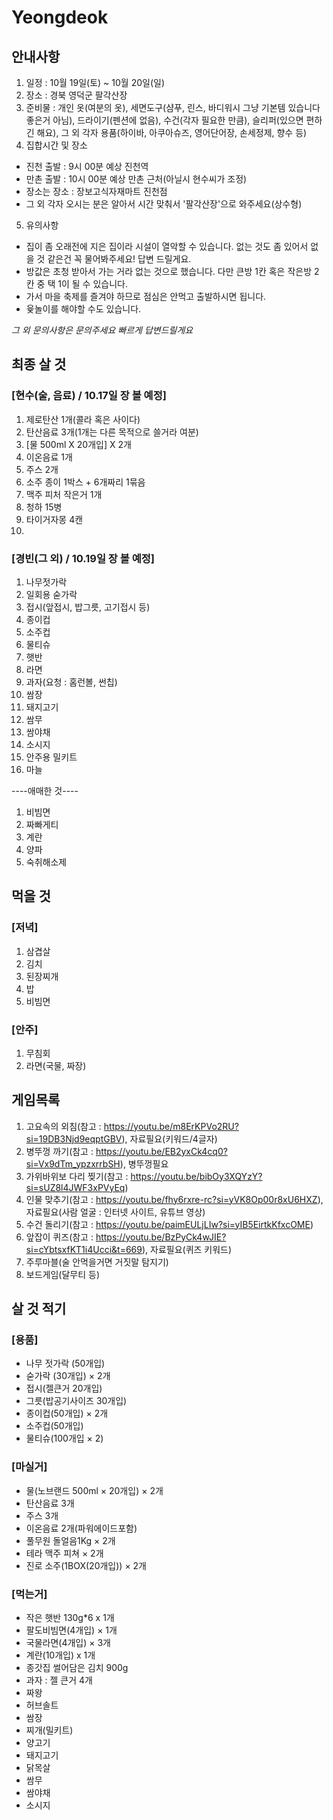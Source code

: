 # Yeongdeok

## 안내사항
1. 일정 : 10월 19일(토) ~ 10월 20일(일)
2. 장소 : 경북 영덕군 팔각산장
3. 준비물 : 개인 옷(여분의 옷), 세면도구(샴푸, 린스, 바디워시 그냥 기본템 있습니다 좋은거 아님), 드라이기(펜션에 없음), 수건(각자 필요한 만큼), 슬리퍼(있으면 편하긴 해요), 그 외 각자 용품(하이바, 아쿠아슈즈, 영어단어장, 손세정제, 향수 등)
4. 집합시간 및 장소
- 진천 출발 : 9시 00분 예상 진천역
- 만촌 출발 : 10시 00분 예상 만촌 근처(아닐시 현수씨가 조정)
- 장소는 장소 : 장보고식자재마트 진천점
- 그 외 각자 오시는 분은 알아서 시간 맞춰서 '팔각산장'으로 와주세요(상수형)
5. 유의사항
- 집이 좀 오래전에 지은 집이라 시설이 열악할 수 있습니다. 없는 것도 좀 있어서 없을 것 같은건 꼭 물어봐주세요! 답변 드릴게요.
- 방값은 초청 받아서 가는 거라 없는 것으로 했습니다. 다만 큰방 1칸 혹은 작은방 2칸 중 택 1이 될 수 있습니다.
- 가서 마을 축제를 즐겨야 하므로 점심은 안먹고 출발하시면 됩니다.
- 윷놀이를 해야할 수도 있습니다.

*그 외 문의사항은 문의주세요 빠르게 답변드릴게요*

## 최종 살 것
### [현수(술, 음료) / 10.17일 장 볼 예정]
1. 제로탄산 1개(콜라 혹은 사이다)
2. 탄산음료 3개(1개는 다른 목적으로 쓸거라 여분)
3. [물 500ml X 20개입] X 2개
4. 이온음료 1개
5. 주스 2개
6. 소주 종이 1박스 + 6개짜리 1묶음
7. 맥주 피처 작은거 1개
8. 청하 15병
9. 타이거자몽 4캔
10. 

### [경빈(그 외) / 10.19일 장 볼 예정]
1. 나무젓가락
2. 일회용 숟가락
3. 접시(앞접시, 밥그릇, 고기접시 등)
4. 종이컵
5. 소주컵
6. 물티슈
7. 햇반
8. 라면
9. 과자(요청 : 홈런볼, 썬칩)
10. 쌈장
11. 돼지고기
12. 쌈무
13. 쌈야채
14. 소시지
15. 안주용 밀키트
16. 마늘

   ----애매한 것----
1. 비빔면
2. 짜빠게티
3. 계란
4. 양파
5. 숙취해소제


## 먹을 것
### [저녁]
1. 삼겹살
2. 김치
3. 된장찌개
4. 밥
5. 비빔면
### [안주]
1. 무침회
2. 라면(국물, 짜장)


## 게임목록
1. 고요속의 외침(참고 : https://youtu.be/m8ErKPVo2RU?si=19DB3Njd9eqptGBV), 자료필요(키워드/4글자)
2. 병뚜껑 까기(참고 : https://youtu.be/EB2yxCk4cq0?si=Vx9dTm_ypzxrrbSH), 병뚜껑필요
3. 가위바위보 다리 찢기(참고 : https://youtu.be/bibOy3XQYzY?si=sUZ8l4JWF3xPVyEq)
4. 인물 맞추기(참고 : https://youtu.be/fhy6rxre-rc?si=yVK8Op00r8xU6HXZ), 자료필요(사람 얼굴 : 인터넷 사이트, 유튜브 영상)
5. 수건 돌리기(참고 : https://youtu.be/paimEULjLIw?si=yIB5EirtkKfxcOME)
6. 앞잡이 퀴즈(참고 : https://youtu.be/BzPyCk4wJIE?si=cYbtsxfKT1i4Ucci&t=669), 자료필요(퀴즈 키워드)
7. 주루마블(술 안먹을거면 거짓말 탐지기)
8. 보드게임(달무티 등)


## 살 것 적기
### [용품]
- 나무 젓가락 (50개입)
- 숟가락 (30개입) × 2개
- 접시(젤큰거 20개입)
- 그릇(밥공기사이즈 30개입)
- 종이컵(50개입) × 2개
- 소주컵(50개입)
- 물티슈(100개입 × 2)

### [마실거]
- 물(노브랜드 500ml × 20개입) × 2개
- 탄산음료 3개
- 주스 3개
- 이온음료 2개(파워에이드포함)
- 풀무원 돌얼음1Kg × 2개
- 테라 맥주 피쳐 × 2개
- 진로 소주(1BOX(20개입)) × 2개

### [먹는거]
- 작은 햇반 130g*6 x 1개
- 팔도비빔면(4개입) × 1개
- 국물라면(4개입) × 3개
- 계란(10개입) x 1개
- 종갓집 썰어담은 김치 900g
- 과자 : 젤 큰거 4개
- 짜왕
- 허브솔트
- 쌈장
- 찌개(밀키트)
- 양고기
- 돼지고기
- 닭목살
- 쌈무
- 쌈야채
- 소시지
